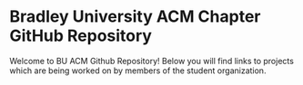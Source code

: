 # Bradley University ACM Chapter GitHub Repository

<p> Welcome to BU ACM Github Repository! Below you will find links to projects which are being worked on by members of the student organization. </p>

